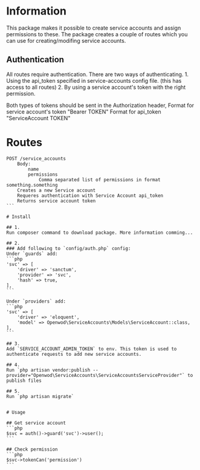 # Information
This package makes it possible to create service accounts and assign permissions to these.
The package creates a couple of routes which you can use for creating/modifing service accounts.

## Authentication
All routes require authentication. There are two ways of authenticating.
    1. Using the api_token specified in service-accounts config file. (this has access to all routes)
    2. By using a service account's token with the right permission.

Both types of tokens should be sent in the Authorization header, 
    Format for service account's token "Bearer TOKEN"
    Format for api_token "ServiceAccount TOKEN"

# Routes
````
POST /service_accounts
    Body:
        name
        permissions
            Comma separated list of permissions in format something.something
    Creates a new Service account
    Requeres authentication with Service Account api_token
    Returns service account token
```

# Install

## 1.
Run composer command to download package. More information comming...

## 2.
### Add following to `config/auth.php` config:
Under `guards` add:
```php
'svc' => [
	'driver' => 'sanctum',
	'provider' => 'svc',
    'hash' => true,
],
```

Under `providers` add:
```php
'svc' => [
	'driver' => 'eloquent',
	'model' => Openwod\ServiceAccounts\Models\ServiceAccount::class,
],
```

## 3. 
Add `SERVICE_ACCOUNT_ADMIN_TOKEN` to env. This token is used to authenticate requests to add new service accounts.

## 4.
Run `php artisan vendor:publish --provider="Openwod\ServiceAccounts\ServiceAccountsServiceProvider"` to publish files 

## 5.
Run `php artisan migrate`


# Usage

## Get service account
```php
$svc = auth()->guard('svc')->user();
```

## Check permission
```php
$svc->tokenCan('permission')
```
